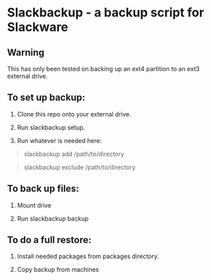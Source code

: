 Slackbackup - a backup script for Slackware
===========================================

Warning
-------
This has only been tested on backing up an ext4 partition to an ext3 external drive.

To set up backup:
-----------------

1. Clone this repo onto your external drive.

2. Run slackbackup setup.

3. Run whatever is needed here:

>slackbackup add /path/to/directory

>slackbackup exclude /path/to/directory

To back up files:
-----------------

1. Mount drive

2. Run slackbackup backup

To do a full restore:
---------------------

1. Install needed packages from packages directory.

2. Copy backup from machines
